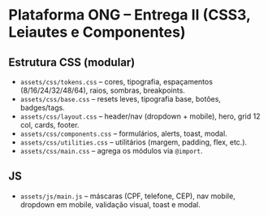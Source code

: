 # Plataforma ONG – Entrega II (CSS3, Leiautes e Componentes)


## Estrutura CSS (modular)
- `assets/css/tokens.css` – cores, tipografia, espaçamentos (8/16/24/32/48/64), raios, sombras, breakpoints.
- `assets/css/base.css` – resets leves, tipografia base, botões, badges/tags.
- `assets/css/layout.css` – header/nav (dropdown + mobile), hero, grid 12 col, cards, footer.
- `assets/css/components.css` – formulários, alerts, toast, modal.
- `assets/css/utilities.css` – utilitários (margem, padding, flex, etc.).
- `assets/css/main.css` – agrega os módulos via `@import`.

## JS
- `assets/js/main.js` – máscaras (CPF, telefone, CEP), nav mobile, dropdown em mobile, validação visual, toast e modal.
